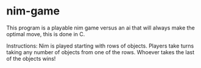 # nim-game
This program is a playable nim game versus an ai that will always make the optimal move, this is done in C.

Instructions: Nim is played starting with rows of objects. Players take turns taking any number of objects from one of the rows. Whoever takes the last of the objects wins!
